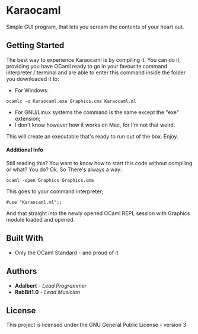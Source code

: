 # Karaocaml

Simple GUI program, that lets you scream the contents of your heart out.

## Getting Started

The best way to experience Karaocaml is by compiling it. 
You can do it, providing you have OCaml ready to go in your favourite command interpreter / terminal and are able to enter this command inside the folder you downloaded it to:

* For Windows:
```
ocamlc -o Karaocaml.exe Graphics.cma Karaocaml.ml
```
* For GNU/Linux systems the command is the same except the "exe" extension;
* I don't know however how it works on Mac, for I'm not that weird.

This will create an executable that's ready to run out of the box. Enjoy.

#### Additional Info

Still reading this? You want to know how to start this code without compiling or what?
You do?
Ok. So There's always a way:
```
ocaml -open Graphics Graphics.cma
```
This goes to your command interpreter;
```
#use "Karaocaml.ml";;
```
And that straight into the newly opened OCaml REPL session with Graphics module loaded and opened.

## Built With

* Only the OCaml Standard - and proud of it

## Authors

* **Adalbert** - *Lead Programmer*
* **RabBit1.0** - *Lead Musician*

## License

This project is licensed under the GNU General Public License - version 3
